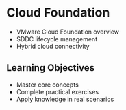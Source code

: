 # Cloud Foundation
- VMware Cloud Foundation overview
- SDDC lifecycle management
- Hybrid cloud connectivity

## Learning Objectives
- Master core concepts
- Complete practical exercises
- Apply knowledge in real scenarios
